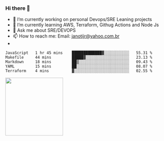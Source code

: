 ### Hi there 👋


- 🔭 I’m currently working on personal Devops/SRE Leaning projects
- 🌱 I’m currently learning AWS, Terraform, Githug Actions and Node Js
- 💬 Ask me about SRE/DEVOPS
- 📫 How to reach me: Email: janotijr@yahoo.com.br
- 
<!--START_SECTION:waka-->
```text
JavaScript   1 hr 45 mins    █████████████▓░░░░░░░░░░░   55.31 % 
Makefile     44 mins         █████▓░░░░░░░░░░░░░░░░░░░   23.13 % 
Markdown     18 mins         ██▒░░░░░░░░░░░░░░░░░░░░░░   09.43 % 
YAML         15 mins         ██░░░░░░░░░░░░░░░░░░░░░░░   08.07 % 
Terraform    4 mins          ▓░░░░░░░░░░░░░░░░░░░░░░░░   02.55 % 
```
<!--END_SECTION:waka-->

<img height="180em" src="https://github-readme-stats.vercel.app/api?username=janoti&show_icons=true&hide_border=true&&count_private=true&include_all_commits=true" />
